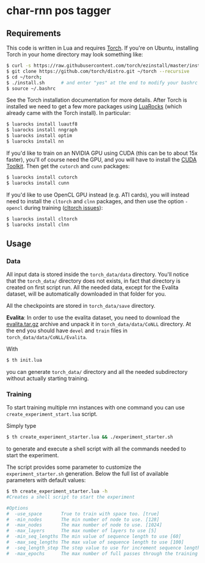 
# char-rnn pos tagger

## Requirements

This code is written in Lua and requires [Torch](http://torch.ch/). If you're on Ubuntu, installing Torch in your home directory may look something like:

```bash
$ curl -s https://raw.githubusercontent.com/torch/ezinstall/master/install-deps | bash
$ git clone https://github.com/torch/distro.git ~/torch --recursive
$ cd ~/torch;
$ ./install.sh      # and enter "yes" at the end to modify your bashrc
$ source ~/.bashrc
```

See the Torch installation documentation for more details. After Torch is installed we need to get a few more packages using [LuaRocks](https://luarocks.org/) (which already came with the Torch install). In particular:

```bash
$ luarocks install luautf8
$ luarocks install nngraph
$ luarocks install optim
$ luarocks install nn
```

If you'd like to train on an NVIDIA GPU using CUDA (this can be to about 15x faster), you'll of course need the GPU, and you will have to install the [CUDA Toolkit](https://developer.nvidia.com/cuda-toolkit). Then get the `cutorch` and `cunn` packages:

```bash
$ luarocks install cutorch
$ luarocks install cunn
```

If you'd like to use OpenCL GPU instead (e.g. ATI cards), you will instead need to install the `cltorch` and `clnn` packages, and then use the option `-opencl` during training ([cltorch issues](https://github.com/hughperkins/cltorch/issues)):

```bash
$ luarocks install cltorch
$ luarocks install clnn
```

## Usage

### Data

All input data is stored inside the `torch_data/data` directory. You'll notice that the `torch_data/` directory does not exists, in fact that directory is created on first script run. All the needed data, except for the Evalita dataset, will be automatically downloaded in that folder for you.

All the checkpoints are stored in `torch_data/save` directory.

**Evalita**: In order to use the evalita dataset, you need to download the [evalita.tar.gz](https://www.dropbox.com/s/v521hxr43r7qmvc/evalita.tar.gz?dl=0) archive and unpack it in `torch_data/data/CoNLL` directory. At the end you should have `devel` and `train` files in `torch_data/data/CoNLL/Evalita`.

With
```bash
$ th init.lua
```
you can generate `torch_data/` directory and all the needed subdirectory without actually starting training.

### Training

To start training multiple rnn instances with one command you can use `create_experiment_start.lua` script.

Simply type
```bash
$ th create_experiment_starter.lua && ./experiment_starter.sh
```
to generate and execute a shell script with all the commands needed to start the experiment.

The script provides some parameter to customize the `experiment_starter.sh` generation. Below the full list of available parameters with default values:

```bash
$ th create_experiment_starter.lua -h
#Creates a shell script to start the experiment

#Options
#  -use_space       True to train with space too. [true]
#  -min_nodes       The min number of node to use. [128]
#  -max_nodes       The max number of node to use. [1024]
#  -max_layers      The max number of layers to use [5]
#  -min_seq_lengths The min value of sequence length to use [60]
#  -max_seq_lengths The max value of sequence length to use [100]
#  -seq_length_step The step value to use for increment sequence length [20]
#  -max_epochs      The max number of full passes through the training data [150]
```
